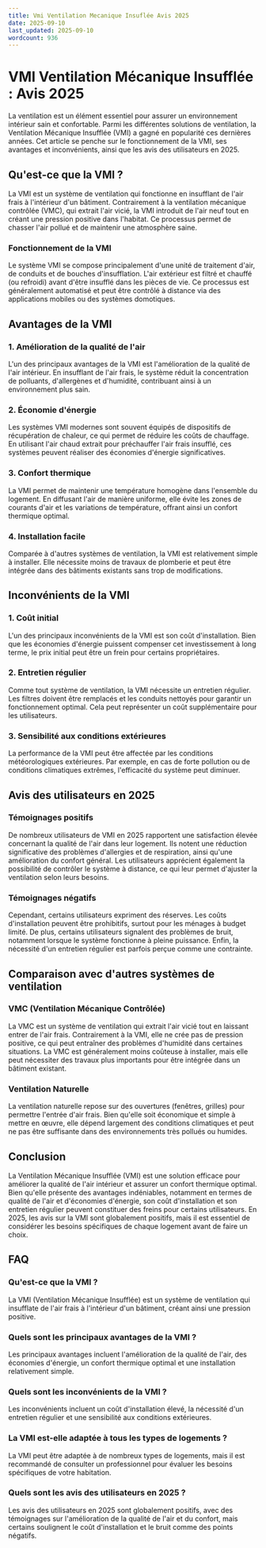 ```yaml
---
title: Vmi Ventilation Mecanique Insuflée Avis 2025
date: 2025-09-10
last_updated: 2025-09-10
wordcount: 936
---
```


# VMI Ventilation Mécanique Insufflée : Avis 2025

La ventilation est un élément essentiel pour assurer un environnement intérieur sain et confortable. Parmi les différentes solutions de ventilation, la Ventilation Mécanique Insufflée (VMI) a gagné en popularité ces dernières années. Cet article se penche sur le fonctionnement de la VMI, ses avantages et inconvénients, ainsi que les avis des utilisateurs en 2025.

## Qu'est-ce que la VMI ?

La VMI est un système de ventilation qui fonctionne en insufflant de l'air frais à l'intérieur d'un bâtiment. Contrairement à la ventilation mécanique contrôlée (VMC), qui extrait l'air vicié, la VMI introduit de l'air neuf tout en créant une pression positive dans l'habitat. Ce processus permet de chasser l'air pollué et de maintenir une atmosphère saine.

### Fonctionnement de la VMI

Le système VMI se compose principalement d'une unité de traitement d'air, de conduits et de bouches d'insufflation. L'air extérieur est filtré et chauffé (ou refroidi) avant d'être insufflé dans les pièces de vie. Ce processus est généralement automatisé et peut être contrôlé à distance via des applications mobiles ou des systèmes domotiques.

## Avantages de la VMI

### 1. Amélioration de la qualité de l'air

L'un des principaux avantages de la VMI est l'amélioration de la qualité de l'air intérieur. En insufflant de l'air frais, le système réduit la concentration de polluants, d'allergènes et d'humidité, contribuant ainsi à un environnement plus sain.

### 2. Économie d'énergie

Les systèmes VMI modernes sont souvent équipés de dispositifs de récupération de chaleur, ce qui permet de réduire les coûts de chauffage. En utilisant l'air chaud extrait pour préchauffer l'air frais insufflé, ces systèmes peuvent réaliser des économies d'énergie significatives.

### 3. Confort thermique

La VMI permet de maintenir une température homogène dans l'ensemble du logement. En diffusant l'air de manière uniforme, elle évite les zones de courants d'air et les variations de température, offrant ainsi un confort thermique optimal.

### 4. Installation facile

Comparée à d'autres systèmes de ventilation, la VMI est relativement simple à installer. Elle nécessite moins de travaux de plomberie et peut être intégrée dans des bâtiments existants sans trop de modifications.

## Inconvénients de la VMI

### 1. Coût initial

L'un des principaux inconvénients de la VMI est son coût d'installation. Bien que les économies d'énergie puissent compenser cet investissement à long terme, le prix initial peut être un frein pour certains propriétaires.

### 2. Entretien régulier

Comme tout système de ventilation, la VMI nécessite un entretien régulier. Les filtres doivent être remplacés et les conduits nettoyés pour garantir un fonctionnement optimal. Cela peut représenter un coût supplémentaire pour les utilisateurs.

### 3. Sensibilité aux conditions extérieures

La performance de la VMI peut être affectée par les conditions météorologiques extérieures. Par exemple, en cas de forte pollution ou de conditions climatiques extrêmes, l'efficacité du système peut diminuer.

## Avis des utilisateurs en 2025

### Témoignages positifs

De nombreux utilisateurs de VMI en 2025 rapportent une satisfaction élevée concernant la qualité de l'air dans leur logement. Ils notent une réduction significative des problèmes d'allergies et de respiration, ainsi qu'une amélioration du confort général. Les utilisateurs apprécient également la possibilité de contrôler le système à distance, ce qui leur permet d'ajuster la ventilation selon leurs besoins.

### Témoignages négatifs

Cependant, certains utilisateurs expriment des réserves. Les coûts d'installation peuvent être prohibitifs, surtout pour les ménages à budget limité. De plus, certains utilisateurs signalent des problèmes de bruit, notamment lorsque le système fonctionne à pleine puissance. Enfin, la nécessité d'un entretien régulier est parfois perçue comme une contrainte.

## Comparaison avec d'autres systèmes de ventilation

### VMC (Ventilation Mécanique Contrôlée)

La VMC est un système de ventilation qui extrait l'air vicié tout en laissant entrer de l'air frais. Contrairement à la VMI, elle ne crée pas de pression positive, ce qui peut entraîner des problèmes d'humidité dans certaines situations. La VMC est généralement moins coûteuse à installer, mais elle peut nécessiter des travaux plus importants pour être intégrée dans un bâtiment existant.

### Ventilation Naturelle

La ventilation naturelle repose sur des ouvertures (fenêtres, grilles) pour permettre l'entrée d'air frais. Bien qu'elle soit économique et simple à mettre en œuvre, elle dépend largement des conditions climatiques et peut ne pas être suffisante dans des environnements très pollués ou humides.

## Conclusion

La Ventilation Mécanique Insufflée (VMI) est une solution efficace pour améliorer la qualité de l'air intérieur et assurer un confort thermique optimal. Bien qu'elle présente des avantages indéniables, notamment en termes de qualité de l'air et d'économies d'énergie, son coût d'installation et son entretien régulier peuvent constituer des freins pour certains utilisateurs. En 2025, les avis sur la VMI sont globalement positifs, mais il est essentiel de considérer les besoins spécifiques de chaque logement avant de faire un choix.

## FAQ

### Qu'est-ce que la VMI ?

La VMI (Ventilation Mécanique Insufflée) est un système de ventilation qui insufflate de l'air frais à l'intérieur d'un bâtiment, créant ainsi une pression positive.

### Quels sont les principaux avantages de la VMI ?

Les principaux avantages incluent l'amélioration de la qualité de l'air, des économies d'énergie, un confort thermique optimal et une installation relativement simple.

### Quels sont les inconvénients de la VMI ?

Les inconvénients incluent un coût d'installation élevé, la nécessité d'un entretien régulier et une sensibilité aux conditions extérieures.

### La VMI est-elle adaptée à tous les types de logements ?

La VMI peut être adaptée à de nombreux types de logements, mais il est recommandé de consulter un professionnel pour évaluer les besoins spécifiques de votre habitation.

### Quels sont les avis des utilisateurs en 2025 ?

Les avis des utilisateurs en 2025 sont globalement positifs, avec des témoignages sur l'amélioration de la qualité de l'air et du confort, mais certains soulignent le coût d'installation et le bruit comme des points négatifs.